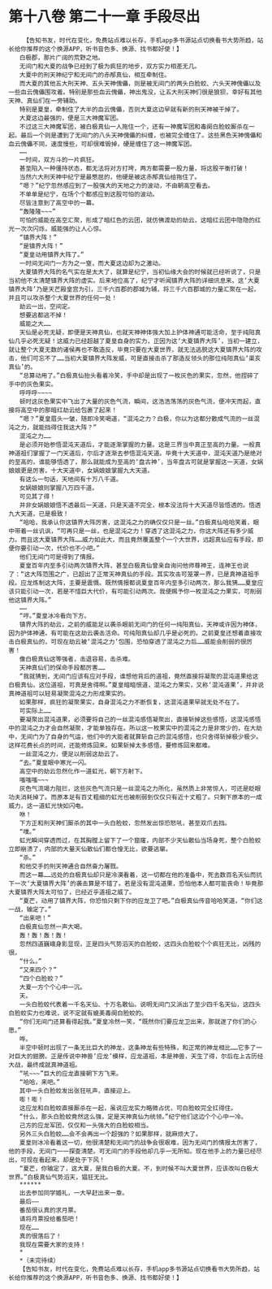# 第十八卷 第二十一章 手段尽出
        【告知书友，时代在变化，免费站点难以长存，手机app多书源站点切换看书大势所趋，站长给你推荐的这个换源APP，听书音色多、换源、找书都好使！】
       白极郡，那片广阔的荒野之地。
       无间门和大夏的战争已经到了极为疯狂的地步，双方实力相差无几。
       大夏中的刑天神纪宁和无间门的赤邴真仙，相互牵制住。
       而大夏的其他五大刑天神、五头天神傀儡，则是被无间门的两头白脸蛟、六头天神傀儡以及一些血云傀儡围攻着。特别是那些血云傀儡，神出鬼没，让五大刑天神们很是狼狈，幸好有其他天神、真仙们在一旁辅助。
       特别是夏皇，牵制住了大半的血云傀儡，否则大夏这边早就有新的刑天神被干掉了。
       大夏这边最强的，便是三大神魔军团。
       不过这三大神魔军团，被白极真仙一人拖住一个，还有一神魔军团和毒阕白脸蛟厮杀在一起。最后一个则是遭到了无间门的八头天神傀儡的纠缠，也被完全缠住了。这些黑色天神傀儡和血云傀儡不同，速度慢些，可却很难毁掉，硬是缠住了这一神魔军团。
       ……
       一时间，双方斗的一片疯狂。
       甚至陷入一种僵持状态，都无法将对方打垮，两方都需要一股力量，将这股平衡打破！
       当然六大刑天神中纪宁是最憋屈的，他硬是被这赤邴真仙给拖住了。
       “嗯？”纪宁忽然感应到了一股强大的天地之力的波动，不由朝高空看去。
       不单单是纪宁，在场个个都感应到这股可怕的波动。
       尽皆注意到了高空中的一幕。
       “轰隆隆~~~”
       可怕的威能在高空汇聚，形成了暗红色的云团，就仿佛渡劫的劫云，这暗红云团中隐隐的红光一次次闪烁，威能强的让人心惊。
       “镇界大阵！”
       “是镇界大阵！”
       “夏皇动用镇界大阵了。”
       一时间无间门一方为之一窒，而大夏这边却为之激动。
       大夏镇界大阵的名气实在是太大了，就算是纪宁，当初仙缘大会的时候就已经听说了，只是当初他不太清楚镇界大阵的虚实。后来地位高了，纪宁才听闻镇界大阵的详细讯息来。这‘大夏镇界大阵’乃是天芒殿皇宫为引，三千六百郡的郡城为辅，将三千六百郡城的力量汇聚在一起，并且可以攻杀整个大夏世界的任何一处！
       劫云一出，空间定。
       想要逃都逃不掉！
       威能之大……
       天仙是必死无疑，即便是天神真仙，也就天神神体强大加上护体神通可能活命，至于纯阳真仙几乎必死无疑！这威力已经超越了夏皇自身的实力，正因为这‘大夏镇界大阵’，当初一建立，就让整个大夏无数的诸侯再也不敢造反，毕竟只要在大夏世界，就无法逃脱这大夏镇界大阵的攻击，他们可忘不了……当初大夏镇界大阵发威，可是直接击杀了那造反领头的那位纯阳真仙‘渠亥真仙’的。
       “总算动用了。”白极真仙抬头看着冷笑，手中却是出现了一枚灰色的果实，忽然，他捏碎了手中的灰色果实。
       呼呼呼~~~~
       顿时这灰色果实中飞出了大量的灰色气流，瞬间，这浩浩荡荡的灰色气流，便冲天而起，直接将高空中的那暗红劫云给包裹了起来！
       “嗯？”夏皇眉头一皱，随即冷笑喝道，“混沌之力？白极，你以为这都分散成气流的一丝混沌之力，就能挡得住我这大阵？”
       混沌之力……
       是必须开始参悟混沌天道后，才能逐渐掌握的力量。这是三界当中真正至高的力量。一般真神道祖们掌握了一门天道后，尔后才逐渐去参悟混沌天道。毕竟十大天道中，混沌天道乃是绝对的至高的，谁能够悟透了，那么就能成为至高的‘盘古神’，当年盘古可就是掌握这一天道，女娲娘娘更是厉害，十大天道中，女娲娘娘掌握九大天道。
       有这么一句话，天地间有十万八千道。
       女娲娘娘则掌握八万四千道。
       可见其了得！
       并非女娲娘娘悟不透最后一天道，只是天道不完全，根本没法将十大天道尽皆悟透的。悟透九大天道，已是极致！
       “哈哈，我承认你这镇界大阵厉害，这混沌之力的确仅仅只是一丝。”白极真仙哈哈笑着，眼中带着一丝讥讽，“可再只是一丝，也是混沌之力！穿透了这混沌之力，你这大阵还有多少威力。而且这大夏镇界大阵……威力如此大，而且竟然覆盖整个一个大世界，远超真仙应有手段，即便你要引动一次，代价也不小吧。”
       他们无间门可是得到了情报。
       夏皇百年内至多引动两次镇界大阵，甚至白极真仙曾亲自询问他师尊神王，连神王也说了：“这大阵范围之广，已超出了正常天神真仙的手段。其实攻击可笼罩一界，已是真神道祖手段。应龙炼制这大阵，主要是震慑。既然情报都说夏皇百年内至多引动两次，那么我猜……夏皇应该只能引动一次，若是不惜巨大代价，有可能引动两次。我便赐予你一枚混沌之力果实，可削弱他这镇界大阵。”
       ……
       “哼。”夏皇冰冷看向下方。
       镇界大阵的劫云，之前的威能足以袭杀眼前无间门的任何一纯阳真仙，天神或许因为神体，因为护体神通，有可能在这劫云袭击活命。可纯阳真仙却几乎是必死的。之前夏皇还想着直接攻击白极真仙的，可现在劫云被‘混沌之力’包围，恐怕穿透了混沌之力后……威能会削弱的很厉害！
       像白极真仙这等强者，击退容易，击杀难。
       天神真仙们的保命手段都厉害……
       “我就猜到，无间门应该有应对手段，谁想他背后的道祖，竟然直接将凝聚的混沌道果给这白极真仙，这位道祖，可真是舍得啊。”夏皇暗暗恨道，混沌之力果实，又称‘混沌道果’，并非说真神道祖可以轻易凝聚混沌之力形成果实的。
       如果那样，疯狂的凝聚果实，自身混沌之力不断恢复，这混沌道果早就无处不在了。
       可实际上……
       要凝聚出混沌道果，必须要将自己的一丝混沌感悟凝聚出，直接斩掉这些感悟，这混沌感悟中的混沌之力才会自然凝聚，才能单独存在。所以这一枚果实中的混沌之力是非常少的，在大劫中，无间门为了自身的气运，他们中的大能者就算斩自己的混沌感悟，也只舍得斩掉极少极少。这样花费长点的时间，还能修炼回来。如果斩掉太多感悟，要修炼回来都难。
       一丝混沌之力，便足以削弱这劫云了。
       “去。”夏皇眼中寒光一闪。
       高空中的劫云忽然化作一道虹光，朝下方射下。
       嗤嗤嗤~~~
       灰色气流竭力阻拦，这些灰色气流只是一丝混沌之力所化，虽然质上非常惊人，可还是眨眼功夫消耗掉了。而原本足有百丈粗细的虹光也被削弱到仅仅只有近十丈粗了。只剩下原本的一成威力，这一道虹光快如闪电。
       咻！
       下方正和刑天神们厮杀的其中一头白脸蛟，忽然发出惊恐怒吼，甚至双爪去挡。
       “噗。”
       虹光瞬间穿透而过，在其胸膛上留下了一个窟窿，内部不少天仙散仙当场身死，整个白脸蛟立即崩溃了，内部的大量天仙散仙们都仓惶无比，欲要逃窜。
       “杀。”
       和他交手的刑天神通合自然奋力屠戮。
       而这一幕……远处的白极真仙却只是冷漠看着，这一切都在他的准备中，死去数百名天仙而抗下一次‘大夏镇界大阵’的袭击算是不错了。若是没有混沌道果，恐怕他本人都可能丧命！毕竟那大夏镇界大阵太可怕了，已经近乎道祖之威了。
       “夏芒，动用了镇界大阵，你恐怕只剩下你的应龙卫了吧。”白极真仙传音哈哈笑道，“你们这一战，输定了。”
       “出来吧！”
       白极真仙忽然一声大喝。
       轰！轰！轰！轰！
       忽然四道巍峨身影显现，正是四头气势滔天的白脸蛟，这四头白脸蛟个个疯狂无比，凶残的很。
       “什么。”
       “又来四个？”
       “四个白脸蛟？”
       大夏一方个个心中一沉。
       天。
       一头白脸蛟代表着一千名天仙、十万名散仙。说明无间门又派出了至少四千名天仙，这四头白脸蛟实力也难说，说不定就有媲美毒阕白脸蛟的。
       “你们无间门还算看得起我。”夏皇冷然一笑，“既然你们要应龙卫出来，那就遂了你们的心愿。”
       哗。
       半空中顿时出现了一条无比巨大的神龙，这条神龙有些特殊，和正常的神龙相比……它多了一对巨大的翅膀。正是传说中神兽‘应龙’模样，应龙道祖，本是神兽，天生了得，尔后在上古历经大战，最终成就真神道祖。
       “吼~~~”巨大的应龙直接朝下方飞来。
       “哈哈，来吧。”
       其中一头白脸蛟发出张狂吼声，直接迎上。
       嘭！嘭！
       这应龙和白脸蛟直接厮杀在一起，虽说应龙实力略微占优，可白脸蛟完全扛得住。
       “什么，那头白脸蛟竟然这么强，定是天神真仙为统领。”纪宁他们这边个个心中一冷。
       己方的应龙军团，仅仅和一头强大的白脸蛟相当。
       另外三头白脸蛟……会不会再出一个超强的？如果那样，就麻烦大了。
       夏皇则冰冷看着这一切，他很清楚和无间门的战争会很艰难，因为无间门的情报太厉害了，他的手段，无间门一一探查清楚。可无间门的手段他却几乎一无所知。现在他手上的力量已经尽出，可现在看起来，却是处于下风！
       “夏芒，你输定了，这大夏，是我白极的大夏。不，到时候不叫大夏世界，应该改叫白极大世界。”白极真仙气势滔天，猖狂无比。
       ******
       出去参加同学婚礼，一大早赶出来一章。
       最后——
       番茄很认真的求月票。
       请将月票投给番茄吧！
       现在……
       真的很落后了！
       我现在需要大家的支持！
       *
       *（未完待续）
       【告知书友，时代在变化，免费站点难以长存，手机app多书源站点切换看书大势所趋，站长给你推荐的这个换源APP，听书音色多、换源、找书都好使！】